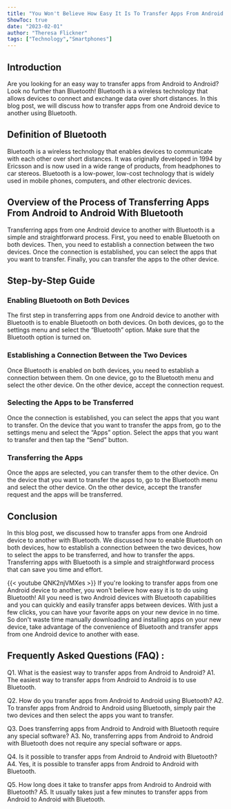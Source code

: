 ```yaml
---
title: "You Won't Believe How Easy It Is To Transfer Apps From Android To Android With Just Bluetooth!"
ShowToc: true 
date: "2023-02-01"
author: "Theresa Flickner" 
tags: ["Technology","Smartphones"]
---
```

## Introduction 

Are you looking for an easy way to transfer apps from Android to Android? Look no further than Bluetooth! Bluetooth is a wireless technology that allows devices to connect and exchange data over short distances. In this blog post, we will discuss how to transfer apps from one Android device to another using Bluetooth.

## Definition of Bluetooth

Bluetooth is a wireless technology that enables devices to communicate with each other over short distances. It was originally developed in 1994 by Ericsson and is now used in a wide range of products, from headphones to car stereos. Bluetooth is a low-power, low-cost technology that is widely used in mobile phones, computers, and other electronic devices.

## Overview of the Process of Transferring Apps From Android to Android With Bluetooth

Transferring apps from one Android device to another with Bluetooth is a simple and straightforward process. First, you need to enable Bluetooth on both devices. Then, you need to establish a connection between the two devices. Once the connection is established, you can select the apps that you want to transfer. Finally, you can transfer the apps to the other device.

## Step-by-Step Guide

### Enabling Bluetooth on Both Devices

The first step in transferring apps from one Android device to another with Bluetooth is to enable Bluetooth on both devices. On both devices, go to the settings menu and select the “Bluetooth” option. Make sure that the Bluetooth option is turned on.

### Establishing a Connection Between the Two Devices

Once Bluetooth is enabled on both devices, you need to establish a connection between them. On one device, go to the Bluetooth menu and select the other device. On the other device, accept the connection request.

### Selecting the Apps to be Transferred

Once the connection is established, you can select the apps that you want to transfer. On the device that you want to transfer the apps from, go to the settings menu and select the “Apps” option. Select the apps that you want to transfer and then tap the “Send” button.

### Transferring the Apps

Once the apps are selected, you can transfer them to the other device. On the device that you want to transfer the apps to, go to the Bluetooth menu and select the other device. On the other device, accept the transfer request and the apps will be transferred.

## Conclusion

In this blog post, we discussed how to transfer apps from one Android device to another with Bluetooth. We discussed how to enable Bluetooth on both devices, how to establish a connection between the two devices, how to select the apps to be transferred, and how to transfer the apps. Transferring apps with Bluetooth is a simple and straightforward process that can save you time and effort.

{{< youtube QNK2njVMXes >}} 
If you're looking to transfer apps from one Android device to another, you won't believe how easy it is to do using Bluetooth! All you need is two Android devices with Bluetooth capabilities and you can quickly and easily transfer apps between devices. With just a few clicks, you can have your favorite apps on your new device in no time. So don't waste time manually downloading and installing apps on your new device, take advantage of the convenience of Bluetooth and transfer apps from one Android device to another with ease.

## Frequently Asked Questions (FAQ) :
Q1. What is the easiest way to transfer apps from Android to Android?
A1. The easiest way to transfer apps from Android to Android is to use Bluetooth.

Q2. How do you transfer apps from Android to Android using Bluetooth?
A2. To transfer apps from Android to Android using Bluetooth, simply pair the two devices and then select the apps you want to transfer.

Q3. Does transferring apps from Android to Android with Bluetooth require any special software?
A3. No, transferring apps from Android to Android with Bluetooth does not require any special software or apps.

Q4. Is it possible to transfer apps from Android to Android with Bluetooth?
A4. Yes, it is possible to transfer apps from Android to Android with Bluetooth.

Q5. How long does it take to transfer apps from Android to Android with Bluetooth?
A5. It usually takes just a few minutes to transfer apps from Android to Android with Bluetooth.


